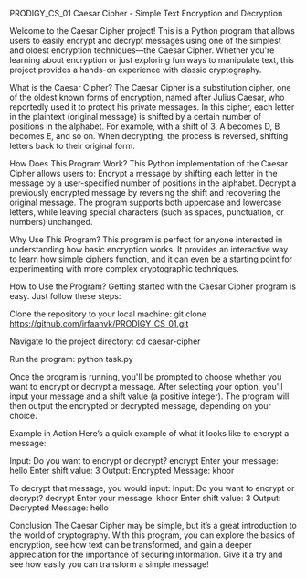 PRODIGY_CS_01
Caesar Cipher - Simple Text Encryption and Decryption

Welcome to the Caesar Cipher project! This is a Python program that allows users to easily encrypt and decrypt messages using one of the simplest and oldest encryption techniques—the Caesar Cipher. Whether you're learning about encryption or just exploring fun ways to manipulate text, this project provides a hands-on experience with classic cryptography.

What is the Caesar Cipher? The Caesar Cipher is a substitution cipher, one of the oldest known forms of encryption, named after Julius Caesar, who reportedly used it to protect his private messages. In this cipher, each letter in the plaintext (original message) is shifted by a certain number of positions in the alphabet. For example, with a shift of 3, A becomes D, B becomes E, and so on. When decrypting, the process is reversed, shifting letters back to their original form.

How Does This Program Work? This Python implementation of the Caesar Cipher allows users to: Encrypt a message by shifting each letter in the message by a user-specified number of positions in the alphabet. Decrypt a previously encrypted message by reversing the shift and recovering the original message. The program supports both uppercase and lowercase letters, while leaving special characters (such as spaces, punctuation, or numbers) unchanged.

Why Use This Program? This program is perfect for anyone interested in understanding how basic encryption works. It provides an interactive way to learn how simple ciphers function, and it can even be a starting point for experimenting with more complex cryptographic techniques.

How to Use the Program? Getting started with the Caesar Cipher program is easy. Just follow these steps:

Clone the repository to your local machine: git clone https://github.com/irfaanvk/PRODIGY_CS_01.git

Navigate to the project directory: cd caesar-cipher

Run the program: python task.py

Once the program is running, you'll be prompted to choose whether you want to encrypt or decrypt a message. After selecting your option, you'll input your message and a shift value (a positive integer). The program will then output the encrypted or decrypted message, depending on your choice.

Example in Action Here’s a quick example of what it looks like to encrypt a message:

Input: Do you want to encrypt or decrypt? encrypt Enter your message: hello Enter shift value: 3 Output: Encrypted Message: khoor

To decrypt that message, you would input: Input: Do you want to encrypt or decrypt? decrypt Enter your message: khoor Enter shift value: 3 Output: Decrypted Message: hello

Conclusion The Caesar Cipher may be simple, but it’s a great introduction to the world of cryptography. With this program, you can explore the basics of encryption, see how text can be transformed, and gain a deeper appreciation for the importance of securing information. Give it a try and see how easily you can transform a simple message!

